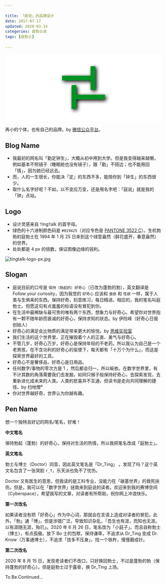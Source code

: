 ```yaml
---

title: 「庭说」的品牌设计  
date: 2017-07-17  
updated: 2020-03-14
categories: 庭勃士说  
tags: [庭勃士]   

---
```


![ting-talk](brand/ting-talk.png)

再小的个体，也有自己的品牌。by [微信公众平台](https://mp.weixin.qq.com/)。

<!-- more -->

## Blog Name

- 我最初的网名叫「勤定钟生」，大概从初中用到大学。但是我变得越来越懒，例如基本不照镜子（睡眠舱也没有镜子），跟「勤」不搭边；也不能用回「情」，因为她已经远去。
- 而，人的一生很长，你能决「定」的东西不多，能陪你到「钟生」的东西很少。
- 取什么名字好呢？不如，以不变应万变，还是用名字吧：「庭说」就是我的「钟」点站。



## Logo

-  设计灵感来自 `T`ing`T`alk 的首字母。
-  绿色的十六进制颜色码是 `#019425`（对应专色是 [PANTONE 3522 C](https://www.pantone.com/color-finder/3522-C)）。生机勃勃的庭勃士在 1994 年 1 月 25 日来到这个绿意盎然（鲜花盛开，春意盎然）的世界。
- 处处都是 4 px 的倍数，保证图像边缘的锐利。




![tingtalk-logo-px.jpg](https://i.loli.net/2019/11/07/TPbFDeyJ7OCKauS.jpg)



## Slogan

- 庭说目前的口号是 `保持（勃起的）好奇心`（已改为蓬勃的勃），英文翻译是 Follow your curiosity，因为我觉的 `好奇心` 应该和 `食欲` 和 `性欲` 一样，属于人类与生俱来的东西。保持好奇，刻意练习，每日精进。相应的，我的笔名叫庭勃士。但愿这句有点羞羞的标语没有冒犯到你。
- 在生活中最稀缺与最可贵的唯有两个东西，想象力与好奇心。希望你对世界抱有一颗不随年龄而衰减的好奇心，保持求知的状态。by 伊险峰（好奇心日报创始人）
- 好奇心的满足会比物质的满足带来更大的愉悦。by [思维实验室](https://www.bilibili.com/video/av55857100?t=14m15s)
- 我们生活的这个世界里，正在摧毁着个人的正直、勇气与好奇心。
- 不管几岁，好奇心万岁，好奇心是保持年轻的不老药。所以我认为自己是一个老男孩，在不含功利的好奇心的驱使下，每天都有「十万个为什么」，而这是探索世界最好的工具。
- 好奇心不是奢侈品，好奇心是日用品。
- 任何数字/事物的零次方是 1 ，然后都会归一，所以皈依。在数字世界里，有不计其数的角落需要我们去发掘，如同只猴子般保持好奇心，去探索发现，去重新进化成未来的人类。人类的悲喜并不互通，但读书是走向共同理解的捷径。by 扫地僧⁰
- 你对世界越好奇，世界认为你越有趣。

## Pen Name

想一个独特且好记的网名/笔名，好难！

**中文笔名**

保持勃起（蓬勃）的好奇心，保持对生活的热情，所以我把笔名改成「庭勃士」。

**英文笔名**

勃士与博士（Doctor）同音，因此英文笔名是「Dr_Ting」 。发现了吗？这个英文名包含了一张哭脸 `r_T`，乐天派也免不了忧伤。

Doctor 又有医生的意思，但我读的是工科专业，没能力在「碳基世界」的救死扶伤。但是，我可以在「数字世界」拯救来到庭说的读者。欢迎来到我的赛博空间（Cyberspace），希望我写的文章，对读者有所帮助，祝你网上冲浪快乐。

**第一次改名**

如果读者没有把「好奇心」作为中心词，那就会在言语上造成对读者的冒犯。此外，「勃」通「博」，但是涉猎广泛，导致知识杂乱，「吾生也有涯，而知也无涯。以有涯随无涯，殆已」。2020 年 6 月 26 日，笔名改为「小庭子」。而且自称勃士（博士），有点孤傲。放下 Bo 士的包袱，保持谦卑，不追求从 Dr_Ting 变成 Dr. Know（万事通博士），不追求「技多不压身」，找一个铁杵，慢慢磨成针。

**第二次改名**

2020 年 8 月 15 日，发现老读者们不改口，只好换回勃士，不过是蓬勃的勃（保持蓬勃的好奇心）。但是庭勃士过于露骨，换 Dr_Ting 上场。

To Be Continued…